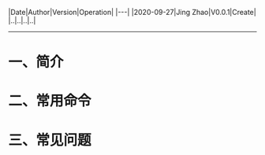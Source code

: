 |Date|Author|Version|Operation|
|---|
|2020-09-27|Jing Zhao|V0.0.1|Create|
|..|..|..|..|

---
# 一、简介

# 二、常用命令

# 三、常见问题